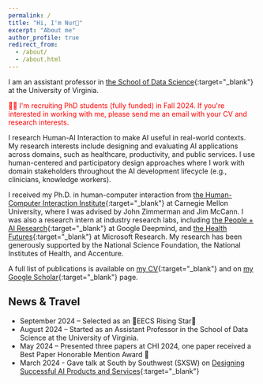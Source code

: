 ```yaml
---
permalink: /
title: "Hi, I'm Nur👋"
excerpt: "About me"
author_profile: true
redirect_from: 
  - /about/
  - /about.html
---
```


I am an assistant professor in [the School of Data Science](https://datascience.virginia.edu/){:target="_blank"} at the University of Virginia.

<span style="color: red;">📢📢 I'm recruiting PhD students (fully funded) in Fall 2024. If you're interested in working with me, please send me an email with your CV and research interests.</span>

I research Human-AI Interaction to make AI useful in real-world contexts. My research interests include designing and evaluating AI applications across domains, such as healthcare, productivity, and public services. I use human-centered and participatory design approaches where I work with domain stakeholders throughout the AI development lifecycle (e.g., clinicians, knowledge workers).

I received my Ph.D. in human-computer interaction from [the Human-Computer Interaction Institute](https://www.hcii.cmu.edu/){:target="_blank"} at Carnegie Mellon University, where I was advised by John Zimmerman and Jim McCann. I was also a research intern at industry research labs, including [the People + AI Research](https://pair.withgoogle.com/){:target="_blank"} at Google Deepmind, and [the Health Futures](https://www.microsoft.com/en-us/research/lab/microsoft-health-futures/){:target="_blank"} at Microsoft Research. My research has been generously supported by the National Science Foundation, the National Institutes of Health, and Accenture.

A full list of publications is available on [my CV](https://nuryildirim.github.io//files/YildirimCV.pdf){:target="_blank"} and on [my Google Scholar](https://scholar.google.com/citations?user=1KjMCfQAAAAJ&hl=en){:target="_blank"} page.


## News & Travel
* September 2024 – Selected as an 🌟EECS Rising Star🌟
* August 2024 – Started as an Assistant Professor in the School of Data Science at the University of Virginia.
* May 2024 – Presented three papers at CHI 2024, one paper received a Best Paper Honorable Mention Award 🏅
* March 2024 - Gave talk at South by Southwest (SXSW) on [Designing Successful AI Products and Services](https://schedule.sxsw.com/2024/events/PP134972){:target="_blank"} 
